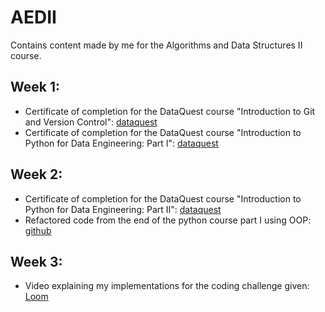 # AEDII
Contains content made by me for the Algorithms and Data Structures II course.

## Week 1:
- Certificate of completion for the DataQuest course "Introduction to Git and Version Control": [dataquest](https://app.dataquest.io/view_cert/6WYVPFPEG4H4SD7AZUJW)
- Certificate of completion for the DataQuest course "Introduction to Python for Data Engineering: Part I": [dataquest](https://app.dataquest.io/view_cert/HEPW2AW9F017S6GHDGI4)

## Week 2:
- Certificate of completion for the DataQuest course "Introduction to Python for Data Engineering: Part II": [dataquest](https://app.dataquest.io/view_cert/JW5LIS2AATXNJ4Y4I74D)
- Refactored code from the end of the python course part I using OOP: [github](https://github.com/Lucas-Morais-Freire/AEDII/blob/main/week2/refactor.py)

## Week 3:
- Video explaining my implementations for the coding challenge given: [Loom](https://www.loom.com/share/af8bce7a03ce4bb78561e89bf1d04efd)
